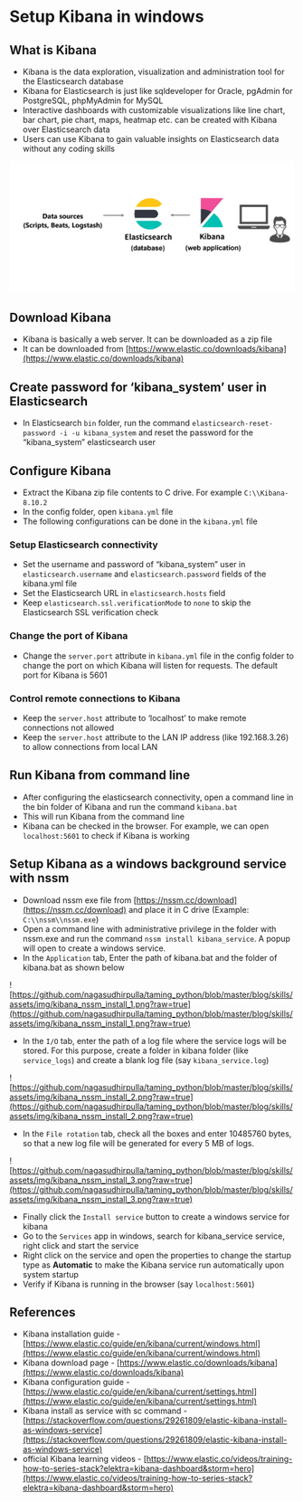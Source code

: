# Setup Kibana in windows

## What is Kibana

-   Kibana is the data exploration, visualization and administration tool for the Elasticsearch database
-   Kibana for Elasticsearch is just like sqldeveloper for Oracle, pgAdmin for PostgreSQL, phpMyAdmin for MySQL
-   Interactive dashboards with customizable visualizations like line chart, bar chart, pie chart, maps, heatmap etc. can be created with Kibana over Elasticsearch data
-   Users can use Kibana to gain valuable insights on Elasticsearch data without any coding skills

![elasticsearch_kibana_beats_dataflow.png](https://github.com/nagasudhirpulla/taming_python/blob/master/blog/skills/assets/img/elasticsearch_kibana_beats_dataflow.png?raw=true)

## Download Kibana

-   Kibana is basically a web server. It can be downloaded as a zip file
-   It can be downloaded from [https://www.elastic.co/downloads/kibana](https://www.elastic.co/downloads/kibana)

## Create password for ‘kibana_system’ user in Elasticsearch

-   In Elasticsearch `bin` folder, run the command `elasticsearch-reset-password -i -u kibana_system` and reset the password for the “kibana_system” elasticsearch user

## Configure Kibana

-   Extract the Kibana zip file contents to C drive. For example `C:\\Kibana-8.10.2`
-   In the config folder, open `kibana.yml` file
-   The following configurations can be done in the `kibana.yml` file

### Setup Elasticsearch connectivity

-   Set the username and password of “kibana_system” user in `elasticsearch.username` and `elasticsearch.password` fields of the kibana.yml file
-   Set the Elasticsearch URL in `elasticsearch.hosts` field
-   Keep `elasticsearch.ssl.verificationMode` to `none` to skip the Elasticsearch SSL verification check

### Change the port of Kibana

-   Change the `server.port` attribute in `kibana.yml` file in the config folder to change the port on which Kibana will listen for requests. The default port for Kibana is 5601

### Control remote connections to Kibana

-   Keep the `server.host` attribute to ‘localhost’ to make remote connections not allowed
-   Keep the `server.host` attribute to the LAN IP address (like 192.168.3.26) to allow connections from local LAN

## Run Kibana from command line

-   After configuring the elasticsearch connectivity, open a command line in the bin folder of Kibana and run the command `kibana.bat`
-   This will run Kibana from the command line
-   Kibana can be checked in the browser. For example, we can open `localhost:5601` to check if Kibana is working

## Setup Kibana as a windows background service with nssm

-   Download nssm exe file from [https://nssm.cc/download](https://nssm.cc/download) and place it in C drive (Example: `C:\\nssm\\nssm.exe`)
-   Open a command line with administrative privilege in the folder with nssm.exe and run the command `nssm install kibana_service`. A popup will open to create a windows service.
-   In the `Application` tab, Enter the path of kibana.bat and the folder of kibana.bat as shown below

![https://github.com/nagasudhirpulla/taming_python/blob/master/blog/skills/assets/img/kibana_nssm_install_1.png?raw=true](https://github.com/nagasudhirpulla/taming_python/blob/master/blog/skills/assets/img/kibana_nssm_install_1.png?raw=true)

-   In the `I/O` tab, enter the path of a log file where the service logs will be stored. For this purpose, create a folder in kibana folder (like `service_logs`) and create a blank log file (say `kibana_service.log`)

![https://github.com/nagasudhirpulla/taming_python/blob/master/blog/skills/assets/img/kibana_nssm_install_2.png?raw=true](https://github.com/nagasudhirpulla/taming_python/blob/master/blog/skills/assets/img/kibana_nssm_install_2.png?raw=true)

-   In the `File rotation` tab, check all the boxes and enter 10485760 bytes, so that a new log file will be generated for every 5 MB of logs.

![https://github.com/nagasudhirpulla/taming_python/blob/master/blog/skills/assets/img/kibana_nssm_install_3.png?raw=true](https://github.com/nagasudhirpulla/taming_python/blob/master/blog/skills/assets/img/kibana_nssm_install_3.png?raw=true)

-   Finally click the `Install service` button to create a windows service for kibana
-   Go to the `Services` app in windows, search for kibana_service service, right click and start the service
-   Right click on the service and open the properties to change the startup type as **Automatic** to make the Kibana service run automatically upon system startup
-   Verify if Kibana is running in the browser (say `localhost:5601`)

## References

-   Kibana installation guide - [https://www.elastic.co/guide/en/kibana/current/windows.html](https://www.elastic.co/guide/en/kibana/current/windows.html)
-   Kibana download page - [https://www.elastic.co/downloads/kibana](https://www.elastic.co/downloads/kibana)
-   Kibana configuration guide - [https://www.elastic.co/guide/en/kibana/current/settings.html](https://www.elastic.co/guide/en/kibana/current/settings.html)
-   Kibana install as service with sc command - [https://stackoverflow.com/questions/29261809/elastic-kibana-install-as-windows-service](https://stackoverflow.com/questions/29261809/elastic-kibana-install-as-windows-service)
-   official Kibana learning videos - [https://www.elastic.co/videos/training-how-to-series-stack?elektra=kibana-dashboard&storm=hero](https://www.elastic.co/videos/training-how-to-series-stack?elektra=kibana-dashboard&storm=hero)
<!--stackedit_data:
eyJoaXN0b3J5IjpbLTY3NTQzNDI5LDExNTA3NTQxMTEsMTc4MD
I5MjcxNV19
-->